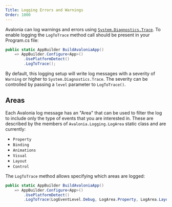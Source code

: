 ```yaml
---
Title: Logging Errors and Warnings
Order: 1000
---
```


Avalonia can log warnings and errors using [`System.Diagnostics.Trace`](https://docs.microsoft.com/en-us/dotnet/api/system.diagnostics.trace).
To enable logging the `LogToTrace` method call should be present in your Program.cs file:

```csharp
public static AppBuilder BuildAvaloniaApp()
    => AppBuilder.Configure<App>()
        .UsePlatformDetect()
        .LogToTrace();
```

By default, this logging setup will write log messages with a severity of
`Warning` or higher to `System.Diagnostics.Trace`. The severity can be controlled
by passing a `level` parameter to `LogToTrace()`.

## Areas

Each Avalonia log message has an "Area" that can be used to filter the log to
include only the type of events that you are interested in. These are described
by the members of `Avalonia.Logging.LogArea` static class and are currently:

- `Property`
- `Binding`
- `Animations`
- `Visual`
- `Layout`
- `Control`

The `LogToTrace` method allows specifying which areas are logged:

```csharp
public static AppBuilder BuildAvaloniaApp()
    => AppBuilder.Configure<App>()
        .UsePlatformDetect()
        .LogToTrace(LogEventLevel.Debug, LogArea.Property, LogArea.Layout);
```
